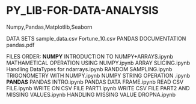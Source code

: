 # PY_LIB-FOR-DATA-ANALYSIS
Numpy,Pandas,Matplotlib,Seaborn

DATA SETS
sample_data.csv
Fortune_10.csv
PANDAS DOCUMENTATION
pandas.pdf

FILES ORDER:
__NUMPY__
INTRODUCTION TO NUMPY+ARRAYS.ipynb
MATHAMETICAL OPERATION USING NUMPY.ipynb
ARRAY SLICING.ipynb
Handling DataTypes for ndarrays.ipynb
RANDOM SAMPLING.ipynb
TRIGONOMETRY WITH NUMPY.ipynb
NUMPY STRING OPERATION .ipynb
__PANDAS__
PANDAS INTRO.ipynb
PANDAS DATA FRAME.ipynb
READ CSV FILE.ipynb
WRITE ON CSV FILE PART1.ipynb
WRITE CSV FILE PART2 AND MISSING VALUES.ipynb
HANDLING MISSING VALUE DROPNA.ipynb
